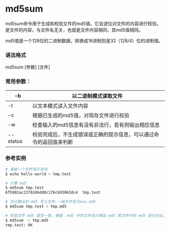 # md5sum

md5sum命令用于生成和校验文件的md5值。它会逐位对文件的内容进行校验。是文件的内容，与文件名无关，也就是文件内容相同，其md5值相同。

md5值是一个128位的二进制数据，转换成16进制则是32（128/4）位的进制值。



### 语法格式

md5sum [参数] [文件]

### 常用参数：

| -b       | 以二进制模式读取文件                                         |
| -------- | ------------------------------------------------------------ |
| -t       | 以文本模式读入文件内容                                       |
| -c       | 根据已生成的md5值，对现存文件进行校验                        |
| -w       | 检查输入的md5信息有没有非法行，若有则输出相应信息            |
| --status | 校验完成后，不生成错误或正确的提示信息，可以通过命令的返回值来判断 |



### 参考实例

```bash
# 准备一个文件用于测试
$ echo hello world > tmp.test
```



```bash
# 计算 md5
$ md5sum tmp.test 
6f5902ac237024bdd0c176cb93063dc4  tmp.test
```



```bash
# 将计算出的 md5 写入文件,一般文件名为xxx.md5
$ md5sum tmp.test > tmp.md5
```



```bash
# 校验文件 md5 是否一致，根据 .md5 中的文件名计算出 md5 和文件中的 md5 进行对比。
$ md5sum -c tmp.md5 
tmp.test: OK
```



